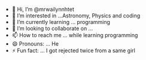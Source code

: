 - 👋 Hi, I’m @mrwailynnhtet
- 👀 I’m interested in ...Astronomy, Physics and coding
- 🌱 I’m currently learning ... programming
- 💞️ I’m looking to collaborate on ...
- 📫 How to reach me ... while learning programming
- 😄 Pronouns: ... He
- ⚡ Fun fact: ... I got rejected twice from a same girl

<!---
mrwailynnhtet/mrwailynnhtet is a ✨ special ✨ repository because its `README.md` (this file) appears on your GitHub profile.
You can click the Preview link to take a look at your changes.
--->
